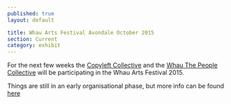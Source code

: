 ```yaml
---
published: true
layout: default

title: Whau Arts Festival Avondale October 2015
section: Current
category: exhibit
---
```


For the next few weeks the [Copyleft Collective][iowa] and the [Whau The People Collective][whau] will be participating in the Whau Arts Festival 2015.

Things are still in an early organisational phase, but more info can be found [here][here]


[iowa]: https://iowa.nz
[here]: http://whauthepeople.com/avondale-market-project-2015/
[whau]: http://whauthepeople.com
